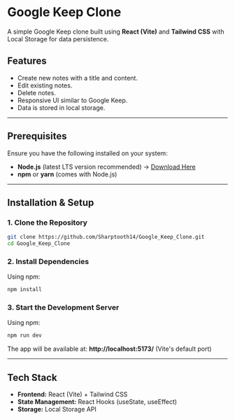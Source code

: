 # Google Keep Clone

A simple Google Keep clone built using **React (Vite)** and **Tailwind CSS** with Local Storage for data persistence.

## Features
- Create new notes with a title and content.
- Edit existing notes.
- Delete notes.
- Responsive UI similar to Google Keep.
- Data is stored in local storage.

---

## Prerequisites
Ensure you have the following installed on your system:

- **Node.js** (latest LTS version recommended) → [Download Here](https://nodejs.org/)
- **npm** or **yarn** (comes with Node.js)

---

## Installation & Setup

### 1. Clone the Repository
```sh
git clone https://github.com/Sharptooth14/Google_Keep_Clone.git
cd Google_Keep_Clone
```

### 2. Install Dependencies
Using npm:
```sh
npm install
```

### 3. Start the Development Server
Using npm:
```sh
npm run dev
```


The app will be available at: **http://localhost:5173/** (Vite's default port)

---


## Tech Stack
- **Frontend:** React (Vite) + Tailwind CSS
- **State Management:** React Hooks (useState, useEffect)
- **Storage:** Local Storage API
